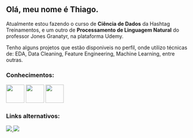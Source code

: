 ## **Olá, meu nome é Thiago.**

Atualmente estou fazendo o curso de **Ciência de Dados** da Hashtag Treinamentos, e um outro de **Processamento de Linguagem Natural** do professor Jones Granatyr, na plataforma Udemy.


Tenho alguns projetos que estão disponiveis no perfil, onde utilizo técnicas de: EDA, Data Cleaning, Feature Engineering, Machine Learning, entre outras.


### **Conhecimentos:**
<div style="display: inline ">
 <img src="https://cdn.jsdelivr.net/gh/devicons/devicon/icons/python/python-original.svg" width="50"/> 
 <img src="https://cdn.jsdelivr.net/gh/devicons/devicon/icons/pandas/pandas-original.svg" width="50"/>
 <img src="https://cdn.jsdelivr.net/gh/devicons/devicon/icons/numpy/numpy-original.svg" width="50"/>            
</div>  


### **Links alternativos:**


<a href="https://www.linkedin.com/in/thiago-consoli-5343b2231/">
<img src="https://img.shields.io/badge/linkedin-%230077B5.svg?style=for-the-badge&logo=linkedin&logoColor=white">
</a>

<a href="https://www.kaggle.com/thiagoconsoli">
<img src="https://img.shields.io/badge/Kaggle-035a7d?style=for-the-badge&logo=kaggle&logoColor=white">
</a>
 

